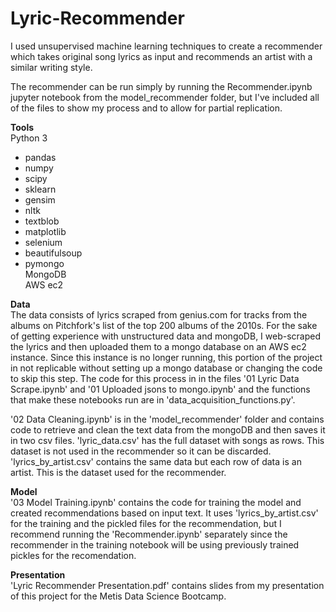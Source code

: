 # Lyric-Recommender
I used unsupervised machine learning techniques to create a recommender which takes original song lyrics as input and recommends an artist with a similar writing style.

The recommender can be run simply by running the Recommender.ipynb jupyter notebook from the model_recommender folder, but I've included all of the files to show my process and to allow for partial replication.

**Tools**  
Python 3  
 - pandas  
 - numpy  
 - scipy  
 - sklearn  
 - gensim  
 - nltk  
 - textblob  
 - matplotlib  
 - selenium  
 - beautifulsoup  
 - pymongo  
MongoDB  
AWS ec2  

**Data**  
The data consists of lyrics scraped from genius.com for tracks from the albums on
Pitchfork's list of the top 200 albums of the 2010s. For the sake of getting experience
with unstructured data and mongoDB, I web-scraped the lyrics and then uploaded them to a
mongo database on an AWS ec2 instance. Since this instance is no longer running, this portion
of the project in not replicable without setting up a mongo database or changing the code to skip
this step. The code for this process in in the files '01 Lyric Data Scrape.ipynb' and
'01 Uploaded jsons to mongo.ipynb' and the functions that make these notebooks run are in
'data_acquisition_functions.py'.  

'02 Data Cleaning.ipynb' is in the 'model_recommender' folder and contains code to retrieve and clean
the text data from the mongoDB and then saves it in two csv files. 'lyric_data.csv' has the full dataset with songs as rows. This dataset is not used in the recommender so it can be discarded.
'lyrics_by_artist.csv' contains the same data but each row of data is an artist. This is
the dataset used for the recommender.  

**Model**  
'03 Model Training.ipynb' contains the code for training the model and created recommendations
based on input text. It uses 'lyrics_by_artist.csv' for the training and the pickled files
for the recommendation, but I recommend running the 'Recommender.ipynb' separately since the
recommender in the training notebook will be using previously trained pickles for the recomendation.  

**Presentation**  
'Lyric Recommender Presentation.pdf' contains slides from my presentation of this project for 
the Metis Data Science Bootcamp.
